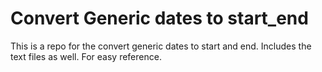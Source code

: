 # Convert Generic dates to start_end
This is a repo for the convert generic dates to start and end. Includes the text files as well. For easy reference.
